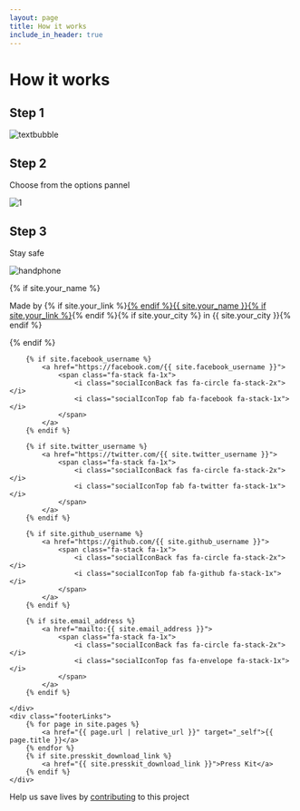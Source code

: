 ```yaml
---
layout: page
title: How it works
include_in_header: true
---
```



# How it works

## Step 1

![textbubble](https://lh3.googleusercontent.com/NjviiaTNVf5ope5MhtYssd3Enr3FEj23btKtIfceNzdnqe0jusxREd-sqBg-0-5EpQswj_8FLS7hQroMwtDM_vIHzfeQL7YpKjb3fYRb9JoZYLaHbYTOrcaDujG1IkMEve5T11f4os6rMnTwhd7s-exdyQekBe6zbZwn1SR056QH0hS8IYwPScSSasp5wIO-Dsl_tF6XsNs8P7LwiyFqHR93hT13nYVmswyMjI4hK6V0Lc8lHXk55PVYUksDmTZOiFkrKo7FbqZQg5ubOX_bwDp9SLeb14nrcXTT6_8bVNOm5NOmYU7u8DT3cCgXxnyB21xBqrmVjrYyP0FCRG4nWVY-BWFeeoCwaT48Y3YLhSMz_J4Ol4N4B2ZIaySaxlmYLWM_BLaO5vZeqcPqCj-Dnde3D2YIWH_xWfXbNqlbULNcLbPUup6wMt6NDpQURiPSqyl9qaFcZcehTMV0-6668nrolHwaCmkr68BmBi8moC3SyPcAUlT3q16pwkbVu3i-neUpA7KGdHrB22CnKP506mIPvr44bERlyjcTMr_crphV-x3i7iqBR46J7oGJRurQtoEo86FhX6dFW63xBVsjmE9scJI6sWqK_lJswaej3aT6P4flHw54CO82aSDa5jONzlpuHXBkOPP_eUS5Yr4-mT5LbHfdFXLZmOXqN4dpWC0e6vYaeaklNLYG160=w1552-h828-no)


## Step 2
Choose from the options pannel


![1](https://lh3.googleusercontent.com/mcjuIgZl8W_chOeJKp7cQEO3b0DEbmU0IRKJG3pIBGj47nIvNB2Ihb8f-X1kTR_nPtLAAdkQQ2_oAoyTcZsqdx9Hez8lxvxQE8jo44FMtY3R9gyDq6-cFmQjdbkiKcyoX6prdHjA1XLy3VvPznMMZKizx3qEP5VI6pHhk6UXUzZSBaHhOWlnYbbG7ggpaiyjJlCO85ybt8wNt8dNLI_2yb_isuPLm1jWVa4mlfk4pdF0-2DbYBDTrnSvSEZymVrqumzXIQgHdl6_D-CZRZ8bVbgmf-_aXsafxcTrJ3UWn5YzfuIEKhvOpiLOzp2Nrrp04xPbkXCBglGDzluhXz5P_dDu1Pw9Gooj80N01UA9AFlAp7e0l_kWUZBAglFjceTrxUZOxDwdTZK0kWUhmGBm4b2BP-iqUWBhQzPAjxecxoXc_3oxmOLF93cl9zkzjv6OxXJAAwYXmzzBnj8wSs5RQ143ZpyMtlHvF_jLZayH53uO8MXvZ_0jFVbrgv65Mwbhyh-EEd1X-pw7ZJRYTKWerrIbQ5NTARBXd4Wn9G4jIbVYRIl4fqN_52EcslJg2iIOKMB4tEX6gyF1bwV0B0EjdYZYOp-k-P5Bkvpcy7tXIETU8hJHNmA1K1wvAdrVKiKQ9SZnkdr2mLm6BT5MBVO_C82C9_EdjvvDuqG3PcbN6qM3kX8dETcaXQGSPqU=w1500-h392-no)

## Step 3
Stay safe


![handphone](https://lh3.googleusercontent.com/BbDCx__C0IPWGlGyFFDmXcpgaQtp4SxjtD8IJq-O6SYuax1ufEsyQfkVxdoIb3J0pzCdvYiNOlAgO3ttS7fv6qeYEed4uk_aMSycxVkaBhub5HH0olzmcCOFoWD-aO3qHZ4aPWxnki6omamImf1eM7X5RWKIcahckyP2TNUa66DX7RhJRBcXIPPsjfWf_l_WAbDg7MDZFl9ETJulWfhvvtsluvWHDSH3MltPdC1JCS4J_bDvn4PT2WbWlF2ZjKevt5SEG6JhzuM68WR1ktWw7d624oIoqiLPAQFdGnM1COsyAQritfI7lnDExu3iE96wgBhN63s-XqGev0TTISTiAbsLq12yKAVskp-G5Q1Tge-E1mzAvlLmTKl1vL_siqD3kZIOTSTWVfS6W3g0R9Ka0YTts8xHLPJVUFQTEmf-dVybZ-6LjADQ4afYZ5dIVoXLMLU-fBj9V_LJcnAp9C7ZkqLcNhnPIhnTrfNHUwSGXy-ppV2UfyJtFIYn14WKC2rq1sPrFzIZEs3qxBrS07aIJLPaIrDf_9p0XQ4aEFZDMm9sW-wZi2-hk3Ejov1kG6LIE8KJ2wwRyI7qpQAMU74DaLErzypeaM_KNA28SMW8J1KaETt2KuKWkg71Esd-mAUQjpMPsQGJtvKF6_Oxa4A7ZwqyauJgMYxE2K_rLUP2UVNt3JI0oDQdDD6jE8M=w1523-h1820-no)


<footer>
	{% if site.your_name %}
	<p class="footerText">Made by {% if site.your_link %}<a href="{{ site.your_link }}">{% endif %}{{ site.your_name }}{% if site.your_link %}</a>{% endif %}{% if site.your_city %} in {{ site.your_city }}{% endif %}</p>
	{% endif %}
	<div class="footerIcons">

		{% if site.facebook_username %}
			<a href="https://facebook.com/{{ site.facebook_username }}">
				<span class="fa-stack fa-1x">
					<i class="socialIconBack fas fa-circle fa-stack-2x"></i>
					<i class="socialIconTop fab fa-facebook fa-stack-1x"></i>
				</span>
			</a>
		{% endif %}

		{% if site.twitter_username %}
			<a href="https://twitter.com/{{ site.twitter_username }}">
				<span class="fa-stack fa-1x">
					<i class="socialIconBack fas fa-circle fa-stack-2x"></i>
					<i class="socialIconTop fab fa-twitter fa-stack-1x"></i>
				</span>
			</a>
		{% endif %}

		{% if site.github_username %}
			<a href="https://github.com/{{ site.github_username }}">
				<span class="fa-stack fa-1x">
					<i class="socialIconBack fas fa-circle fa-stack-2x"></i>
					<i class="socialIconTop fab fa-github fa-stack-1x"></i>
				</span>
			</a>
		{% endif %}

		{% if site.email_address %}
			<a href="mailto:{{ site.email_address }}">
				<span class="fa-stack fa-1x">
					<i class="socialIconBack fas fa-circle fa-stack-2x"></i>
					<i class="socialIconTop fas fa-envelope fa-stack-1x"></i>
				</span>
			</a>
		{% endif %}

	</div>
	<div class="footerLinks">
		{% for page in site.pages %}
			<a href="{{ page.url | relative_url }}" target="_self">{{ page.title }}</a>
		{% endfor %}
		{% if site.presskit_download_link %}
			<a href="{{ site.presskit_download_link }}">Press Kit</a>
		{% endif %}
	</div>
</footer>



Help us save lives by [contributing](https://www.gofundme.com/f/help-spread-information-about-covid19-via-text) to this project 

